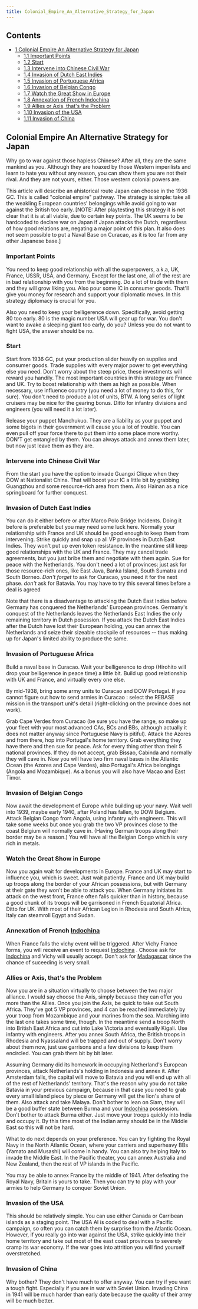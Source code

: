 ```yaml
---
title: Colonial_Empire_An_Alternative_Strategy_for_Japan
---
```



## Contents

-   [ 1 Colonial Empire An Alternative Strategy for Japan
    ](#Colonial_Empire_An_Alternative_Strategy_for_Japan)
    -   [ 1.1 Important Points ](#Important_Points)
    -   [ 1.2 Start ](#Start)
    -   [ 1.3 Intervene into Chinese Civil War
        ](#Intervene_into_Chinese_Civil_War)
    -   [ 1.4 Invasion of Dutch East Indies
        ](#Invasion_of_Dutch_East_Indies)
    -   [ 1.5 Invasion of Portuguese Africa
        ](#Invasion_of_Portuguese_Africa)
    -   [ 1.6 Invasion of Belgian Congo ](#Invasion_of_Belgian_Congo)
    -   [ 1.7 Watch the Great Show in Europe
        ](#Watch_the_Great_Show_in_Europe)
    -   [ 1.8 Annexation of French Indochina
        ](#Annexation_of_French_Indochina)
    -   [ 1.9 Allies or Axis, that's the Problem
        ](#Allies_or_Axis.2C_that.27s_the_Problem)
    -   [ 1.10 Invasion of the USA ](#Invasion_of_the_USA)
    -   [ 1.11 Invasion of China ](#Invasion_of_China)

##  Colonial Empire An Alternative Strategy for Japan 

Why go to war against those hapless Chinese? After all, they are the
same mankind as you. Although they are hoaxed by those Western
imperilists and learn to hate you without any reason, you can show them
you are not their rival. And they are not yours, either. Those western
colonial powers are.

This article will describe an ahistorical route Japan can choose in the
1936 GC. This is called "colonial empire" pathway. The strategy is
simple: take all the weakling European countries' belongings while avoid
going to war against the British too early. \[NOTE: After playtesting
this strategy it is not clear that it is at all viable, due to certain
key points. The UK seems to be hardcoded to declare war on Japan if
Japan attacks the Dutch, regardless of how good relations are, negating
a major point of this plan. It also does not seem possible to put a
Naval Base on Curacao, as it is too far from any other Japanese base.\]

###  Important Points 

You need to keep good relationship with all the superpowers, a.k.a, UK,
France, USSR, USA, and Germany. Except for the last one, all of the rest
are in bad relationship with you from the beginning. Do a lot of trade
with them and they will grow liking you. Also pour some IC in consumer
goods. That'll give you money for research and support your diplomatic
moves. In this strategy diplomacy is crucial for you.

Also you need to keep your belligerence down. Specifically, avoid
getting 80 too early. 80 is the magic number USA will gear up for war.
You don't want to awake a sleeping giant too early, do you? Unless you
do not want to fight USA, the answer should be no.

###  Start 

Start from 1936 GC, put your production slider heavily on supplies and
consumer goods. Trade supplies with every major power to get everything
else you need. Don't worry about the steep price, these investments will
reward you handily. The most important countries in this strategy are
France and UK. Try to boost relationship with them as high as possible.
When necessary, use influence country (you need a lot of money to do
this, for sure). You don't need to produce a lot of units, BTW. A long
series of light cruisers may be nice for the gearing bonus. Ditto for
infantry divisions and engineers (you will need it a lot later).

Release your puppet Manchukuo. They are a liability as your puppet and
some bigots in their government will cause you a lot of trouble. You can
even pull off your force there to put them into some place more worthy.
DON'T get entangled by them. You can always attack and annex them later,
but now just leave them as they are.

###  Intervene into Chinese Civil War 

From the start you have the option to invade Guangxi Clique when they
DOW at Nationalist China. That will boost your IC a little bit by
grabbing Guangzhou and some resource-rich area from them. Also Hainan as
a nice springboard for further conquest.

###  Invasion of Dutch East Indies 

You can do it either before or after Marco Polo Bridge Incidents. Doing
it before is preferable but you may need some luck here. Normally your
relationship with France and UK should be good enough to keep them from
intervening. Strike quickly and snap up all VP provinces in Dutch East
Indies. They won't put up even token resistance. In the meantime still
keep good relationships with the UK and France. They may cancel trade
agreements, but you just bribe them and negotiate with them again. Sue
for peace with the Netherlands. You don't need a lot of provinces: just
ask for those resource-rich ones, like East Java, Banka Island, South
Sumatra and South Borneo. *Don't forget* to ask for Curacao, you need it
for the next phase. *don't* ask for Batavia. You may have to try this
several times before a deal is agreed

Note that there is a disadvantage to attacking the Dutch East Indies
before Germany has conquered the Netherlands' European provinces.
Germany's conquest of the Netherlands leaves the Netherlands East Indies
the only remaining territory in Dutch posession. If you attack the Dutch
East Indies after the Dutch have lost their European holding, you can
annex the Netherlands and seize their sizeable stockpile of resources --
thus making up for Japan's limited ability to produce the same.

###  Invasion of Portuguese Africa 

Build a naval base in Curacao. Wait your belligerence to drop (Hirohito
will drop your belligerence in peace time) a little bit. Build up good
relationship with UK and France, and virtually every one else.

By mid-1938, bring some army units to Curacao and DOW Portugal. If you
cannot figure out how to send armies in Curacao : select the REBASE
mission in the transport unit's detail (right-clicking on the province
does not work).

Grab Cape Verdes from Curacao (be sure you have the range, so make up
your fleet with your most advanced CAs, BCs and BBs, although actually
it does not matter anyway since Portuguese Navy is pitiful). Attack the
Azores and from there, hop into Portugal's home territory. Grab
everything they have there and then sue for peace. Ask for every thing
other than their 5 national provinces. If they do not accept, grab
Bissao, Cabinda and normally they will cave in. Now you will have two
firm naval bases in the Atlantic Ocean (the Azores and Cape Verdes),
also Portugal's Africa belongings (Angola and Mozambique). As a bonus
you will also have Macao and East Timor.

###  Invasion of Belgian Congo 

Now await the development of Europe while building up your navy. Wait
well into 1939, maybe early 1940, after Poland has fallen, to DOW
Belgium. Attack Belgian Congo from Angola, using infantry with
engineers. This will take some weeks but once you grab the two VP
provinces close to the coast Belgium will normally cave in. (Having
German troops along their border may be a reason.) You will have all the
Belgian Congo which is very rich in metals.

###  Watch the Great Show in Europe 

Now you again wait for developments in Europe. France and UK may start
to influence you, which is sweet. Just wait patiently. France and UK may
build up troops along the border of your African possessions, but with
Germany at their gate they won't be able to attack you. When Germany
initiates its attack on the west front, France often falls quicker than
in history, because a good chunk of its troops will be garrisoned in
French Equatorial Africa. Ditto for UK. With most of their African
Legion in Rhodesia and South Africa, Italy can steamroll Egypt and
Sudan.

###  Annexation of French [Indochina](/wiki/Indochina "Indochina") 

When France falls the vichy event will be triggered. After Vichy France
forms, you will receive an event to request
[Indochina](/wiki/Indochina "Indochina") . Choose ask for
[Indochina](/wiki/Indochina "Indochina") and Vichy will usually accept.
Don't ask for [Madagascar](/wiki/Madagascar "Madagascar") since the
chance of suceeding is very small.

###    Allies or Axis, that's the Problem 

Now you are in a situation virtually to choose between the two major
alliance. I would say choose the Axis, simply because they can offer you
more than the Allies. Once you join the Axis, be quick to take out South
Africa. They've got 5 VP provinces, and 4 can be reached immediately by
your troop from Mozambique and your marines from the sea. Marching into
the last one takes some time, though. In the meantime send a troop North
into British East Africa and cut into Lake Victoria and eventually
Kigali. Use infantry with engineers. After you annex South Africa, the
British troops in Rhodesia and Nyassaland will be trapped and out of
supply. Don't worry about them now, just use garrisons and a few
divisions to keep them encircled. You can grab them bit by bit later.

Assuming Germany did its homework in occupying Netherland's European
provinces, attack Netherlands's holding in Indonesia and annex it. After
Amsterdam falls, the capital will move to Batavia and you will end up
with all of the rest of Netherlands' territory. That's the reason why
you do not take Batavia in your previous campaign, because in that case
you need to grab every small island piece by piece or Germany will get
the lion's share of them. Also attack and take Malaya. Don't bother to
lean on Siam, they will be a good buffer state between Burma and your
[Indochina](/wiki/Indochina "Indochina") possession. Don't bother to
attack Burma either. Just move your troops quickly into India and occupy
it. By this time most of the Indian army should be in the Middle East so
this will not be hard.

What to do next depends on your preference. You can try fighting the
Royal Navy in the North Atlantic Ocean, where your carriers and
superheavy BBs (Yamato and Musashi) will come in handy. You can also try
helping Italy to invade the Middle East. In the Pacific theater, you can
annex Australia and New Zealand, then the rest of VP islands in the
Pacific.

You may be able to annex France by the middle of 1941. After defeating
the Royal Navy, Britain is yours to take. Then you can try to play with
your armies to help Germany to conquer Soviet Union.

###  Invasion of the USA 

This should be relatively simple. You can use either Canada or Carribean
islands as a staging point. The USA AI is coded to deal with a Pacific
campaign, so often you can catch them by surprise from the Atlantic
Ocean. However, if you really go into war against the USA, strike
quickly into their home territory and take out most of the east coast
provinces to severely cramp its war economy. If the war goes into
attrition you will find yourself overstretched.

###  Invasion of China 

Why bother? They don't have much to offer anyway. You can try if you
want a tough fight. Especially if you are in war with Soviet Union.
Invading China in 1941 will be much harder than early date because the
quality of their army will be much better.
